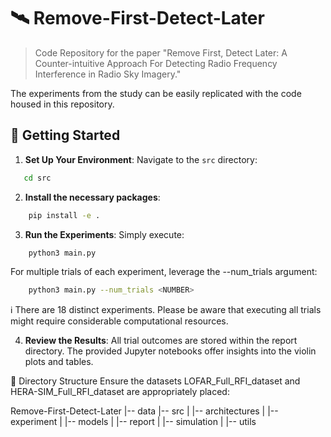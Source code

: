 # 🛰️ Remove-First-Detect-Later
> Code Repository for the paper "Remove First, Detect Later: A Counter-intuitive Approach For Detecting Radio Frequency Interference in Radio Sky Imagery."

The experiments from the study can be easily replicated with the code housed in this repository.

## 🚀 Getting Started

1. **Set Up Your Environment**:
   Navigate to the `src` directory:
```bash
   cd src
```

2. **Install the necessary packages**:

```bash
    pip install -e .
```

3. **Run the Experiments**:
Simply execute:

```bash
    python3 main.py
```

For multiple trials of each experiment, leverage the --num_trials argument:
```bash
    python3 main.py --num_trials <NUMBER>
```

ℹ️ There are 18 distinct experiments. Please be aware that executing all trials might require considerable computational resources.

4. **Review the Results**:
All trial outcomes are stored within the report directory. The provided Jupyter notebooks offer insights into the violin plots and tables.

📁 Directory Structure
Ensure the datasets LOFAR_Full_RFI_dataset and HERA-SIM_Full_RFI_dataset are appropriately placed:

Remove-First-Detect-Later
|-- data
|-- src
|   |-- architectures
|   |-- experiment
|   |-- models
|   |-- report
|   |-- simulation
|   |-- utils
